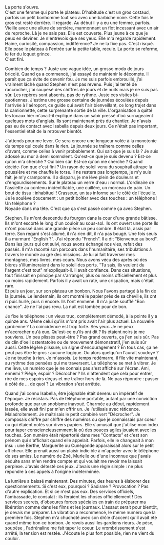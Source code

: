 La porte s'ouvre.<br/>
C'est une femme qui porte le plateau. D'habitude c'est un gros costaud, parfois un petit bonhomme tout sec avec une barbiche noire. Cette fois le gros est resté derrière. Il regarde. Au début il y a eu une femme, parfois. Vieille avec une allure de sorcière, marmonnant un flot incessant avec un air de reproche. Là je ne sais pas. Elle est couverte. Plus jeune à ce que je peux en deviner. Je n'entrevois que ses yeux. Elle m'a regardé rapidement. Haine, curiosité, compassion, indifférence? Je ne la fixe pas. C'est risqué. Elle pose le plateau à l'entrée sur la petite table, recule. La porte se referme, le fer du loquet grince.  
C'est fini.

Combien de temps ? Juste une vague idée, un grosso modo de jours bricolé. Quand ça a commencé, j'ai essayé de maintenir le décompte. Il paraît que ça évite de devenir fou. Je me suis parfois embrouillé, j'ai vraiment lâché quand Stephen n'est pas revenu. Puis j'ai tenté de raccrocher, j'ai soupesé des chiffres de jours et de nuits mais je ne suis pas sûr. Les repères sont absents, pas de rythme. Juste ces visites bi-quotiennes. J'estime une grosse centaine de journées écoulées depuis l'arrivée à l'aéroport, ce guide qui avait l'air bienveillant, ce long trajet dans la camionnette, cette surprenante sortie de la ville. L'organisation a quitté les locaux hier m'avait-il expliqué dans un sabir pressé d'où surnageaient quelques mots d'anglais. Ils sont maintenant près du chantier. Je n'avais pas eu de contact avec Isabella depuis deux jours. Ce n'était pas important, l'essentiel était de la retrouver bientôt.

J'attends pour me lever. Ce sera encore une longueur volée à la monotonie du temps qui coule dans le rien. La journée se traînera comme celles d'avant, comme celles à venir probablement. Qui sait que je suis là ? Je suis adossé au mur à demi somnolent. Qu'est-ce que je suis devenu ? Est-ce qu'on m'a cherché ? Oui bien sûr. Est-ce qu'on me cherche ? Quand décide-t'on que c'est fini ? Un rayon de soleil venu du soupirail attrape la poussière et me chauffe le torse. Il ne restera pas longtemps, je m'y suis fait, je m'y cramponne. Il a disparu, je me lève plein de douleurs et d'engourdissements. Sur le plateau un verre d'eau : normal. L'ordinaire de l'assiette au contenu inidentifiable, une cuillère, un morceau de pain. Un bout de tissu : inhabituel ! Crasseux, un tas informe sur le côté de l'écuelle. Je le soulève doucement : un petit boîtier avec des touches : un téléphone ! Un téléphone ?   
Noyade dans ma tête. C'est que ça s'est passé comme ça avec Stephen.<br/>

Stephen. Ils m'ont descendu du fourgon dans la cour d'une grande bâtisse. Ils m'ont escorté le long d'un couloir au sous-sol. Ils ont ouvert une porte Ils m'ont poussé dans une grande pièce un peu sombre. Il était là, assis par terre. Son regard s'est allumé, il n'a rien dit, il n'a pas bougé. Une fois seuls il a murmuré "English ?". J'ai répondu "French". Il a dit "Bienvenue au bord". Dans les jours qui ont suivi, nous avons échangé nos vies, refait des passés. Il m'a raconté son parcours dans l'humanitaire, ses tribulations à travers le monde au gré des missions. Je lui ai fait traverser mes montagnes, mes livres, mes cours. Nous avons vécu des après où des bières s'illumineraient dans le soleil des ports. "Tu sais, ils veulent du l'argent c'est tout" m'expliquait-il. Il avait confiance. Dans ces situations, tout finissait en principe par s'arranger, plus ou moins officiellement et plus ou moins rapidement. Parfois il y avait un raté, une crispation, mais c'était rare.<br/> 
Et puis un jour, sur son plateau un bonbon. Nous l'avons partagé à la fin de la journée. Le lendemain, ils ont montré le papier près de sa cheville, ils ont ri puis hurlé, puis ri encore. Ils l'ont emmené. Il m'a juste soufflé "Bon chance". Je ne l'ai pas revu. La nuit est tombée pour de bon.

Je fixe le téléphone : un vieux truc, complètement démodé, à la pointe il y a quinze ans. Même celui qu'ils m'ont pris avait l'air plus actuel. La nouvelle gardienne ? La coïncidence est trop forte. Ses yeux. Je ne peux m'accrocher qu'à eux. Qu'est-ce qu'ils ont dit ? Ils étaient noirs je me souviens. Un peu plissés peut-être ? Pas grand ouverts, ça j'en suis sûr. Pas de clin d'oeil ostentatoire ou de mouvement démonstratif, j'en suis sûr aussi. Cette légère plissure, un signe d'encouragement ? En tous cas, ça ne peut pas être le gros : aucune logique. Ou alors quelqu'un l'aurait soudoyé ?
Je ne touche à rien. Je m'assois. Le temps redémarre, il file vite maintenant, au rythme des pensées qui me traversent.
Le téléphone se met à vibrer. Je me lève, un numéro que je ne connais pas s'est affiché sur l'écran. Ami, ennemi ? Piège, espoir ? 
Décrocher ? Ils n'attendent que cela pour entrer, rire de mes espoirs déçus et me traîner hors de là.
Ne pas répondre : passer à côté de ... de quoi ? La vibration s'est arrêtée.

Quand j'ai connu Isabella, être joignable était devenu un impératif de l'époque. Je résistais. Pas de téléphone portable, autant par une conviction profonde que par un snobisme inavoué. Charmée au début, rapidement lassée, elle avait fini par m'en offrir un. Je l'utilisais avec réticence. Maladroitement. Je maîtrisais le petit combiné vert "Décrocher". Je composais chiffre par chiffre des numéros ou que je connaissais par coeur ou qui étaient notés sur divers papiers. Elle s'amusait que j'utilise mon index pour taper consciencieusemment là où des pouces agiles jouaient avec les touches. Son numéro était répertorié dans mes "Contacts" et c'est son prénom qui s'affichait quand elle appelait. Parfois, elle le changeait à mon insu : une Berthe, Marguerite ou Cunégonde apparaissait alors sur le petit afficheur. Elle prenait aussi un plaisir indicible à m'appeler avec le téléphone de ses amies. Le numéro de Zoé, Murielle ou d'une inconnue que j'avais séduite sans m'en rendre compte et qui voulait me revoir me laissait perplexe. J'avais détesté ces jeux. J'avais une règle simple  : ne plus répondre à ces appels à l'origine indéterminée.

La lumière a baissé maintenant. Des minutes, des heures à élaborer des questionnements. Si c'est eux, pourquoi ? Sadisme ? Provocation ? Pas d'autre explication. Et si ce n'est pas eux. Des services officiels, l'ambassade, le consulat : ils feraient les choses officiellement ! Des services secrets, d'obscures forces spéciales en train de préparer ma libération comme dans les films et les journaux. L'assaut serait pour bientôt, je devais me préparer. La vibration a recommencé, le même numéro que la première fois. Stephen m'a chuchoté avec son drôle d'accent qu'il avait été quand même bon ce bonbon. Je revois aussi les gardiens rieurs. Je pèse, soupèse , l'adrénaline me fait taper le coeur. Le vrombrissement s'est arrêté, la tension est restée. J'écoute le plus fort possible, rien ne vient du couloir.



